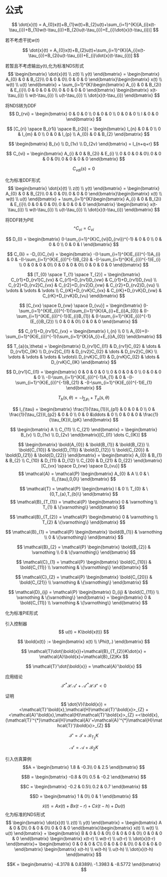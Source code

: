 # 公式

$$
\dot{x}(t) = A_{0}x(t)+B_{1}w(t)+B_{2}u(t)+\sum_{i=1}^{K}[A_{i}x(t-\tau_{i})+B_{1i}w(t-\tau_{i})+B_{2i}u(t-\tau_{i})+E_{i}\dot{x}(t-\tau_{i})]
$$

若不考虑干扰$w(t)$

$$
\dot{x}(t) = A_{0}x(t)+B_{2}u(t)+\sum_{i=1}^{K}[A_{i}x(t-\tau_{i})+B_{2i}u(t-\tau_{i})+E_{i}\dot{x}(t-\tau_{i})]
$$

若暂且不考虑输出y(t),化为标准NDS形式
$$
\begin{bmatrix}
    \dot{x}(t) \\
    z(t) \\
    y(t) 
\end{bmatrix} = \begin{bmatrix}
    A_{0} & 0 & B_{2}\\
    0 & 0 & 0\\
    0 & 0 & 0
\end{bmatrix}\begin{bmatrix}
    x(t) \\
    w(t) \\
    u(t) 
\end{bmatrix} + \sum_{i=1}^{K}\begin{bmatrix}
    A_{i} & 0 & B_{2i} & E_{i}\\
    0 & 0 & 0 & 0\\
    0 & 0 & 0 & 0
\end{bmatrix} \begin{bmatrix}
    x(t-\tau_{i}) \\
    w(t-\tau_{i}) \\
    u(t-\tau_{i}) \\
    \dot{x}(t-\tau_{i})
\end{bmatrix}
$$


将NDS转为DDF
$$
D_{rvi} = 
\begin{bmatrix}
   0 & 0 & 0 \\
   0 & 0 & 0 \\
   0 & 0 & 0 \\
   I & 0 & 0
\end{bmatrix}
$$

$$
[C_{ri} \space B_{r1i} \space B_{r2i}] = 
\begin{bmatrix}
   I_{n} & 0 & 0 \\
   0 & I_{m} & 0 \\
   0 & 0 & I_{p} \\
   A_{0} & 0 & B_{2}
\end{bmatrix}
$$

$$
\begin{bmatrix}
    B_{v} \\
    D_{1v} \\
    D_{2v} 
\end{bmatrix}
 = I_{n+q+r}
$$

$$
C_{vi} = 
\begin{bmatrix}
   A_{i} & 0 & B_{2i} & E_{i} \\
   0 & 0 & 0 & 0\\
   0 & 0 & 0 & 0\\
   0 & 0 & 0 & 0
\end{bmatrix}
$$

$$
C_{vdi}(s) = 0
$$

化为标准DDF形式
$$
\begin{bmatrix}
    \dot{x}(t) \\
    z(t) \\
    y(t) 
\end{bmatrix} = \begin{bmatrix}
    A_{0} & 0 & B_{2}\\
    0 & 0 & 0\\
    0 & 0 & 0
\end{bmatrix}\begin{bmatrix}
    x(t) \\
    w(t) \\
    u(t) 
\end{bmatrix} + \sum_{i=1}^{K}\begin{bmatrix}
    A_{i} & 0 & B_{2i} & E_{i}\\
    0 & 0 & 0 & 0\\
    0 & 0 & 0 & 0
\end{bmatrix} \begin{bmatrix}
    x(t-\tau_{i}) \\
    w(t-\tau_{i}) \\
    u(t-\tau_{i}) \\
    \dot{x}(t-\tau_{i})
\end{bmatrix}
$$




将DDF转为PIE
$$
\^{C}_{vi} = C_{vi}
$$

$$
D_{I} = 
\begin{bmatrix}
   (I-\sum_{i=1}^{K}C_{vi}D_{rvi})^{-1} & 0 & 0 \\
   0 & 0 & 0 \\
   0 & 0 & I
\end{bmatrix}
$$

$$
C_{Ii} = -D_{I}C_{vi} = 
\begin{bmatrix}
   -(I-\sum_{i=1}^{K}E_{i})^{-1}A_{i} & 0 & -(I-\sum_{i=1}^{K}E_{i})^{-1}B_{2i} & -(I-\sum_{i=1}^{K}E_{i})^{-1}E_{i} \\
   0 & 0 & 0 & 0\\
   0 & 0 & 0 & 0\\
   0 & 0 & 0 & 0
\end{bmatrix}
$$

$$
[T_{0} \space T_{1} \space T_{2}] = 
\begin{bmatrix}
   C_{r1}+D_{rv1}C_{vx} & C_{r1}+D_{rv1}D_{vw}  & C_{r1}+D_{rv1}D_{vu}  \\
   C_{r2}+D_{rv2}C_{vx} & C_{r2}+D_{rv2}D_{vw}  & C_{r2}+D_{rv2}D_{vu}  \\
   \vdots & \vdots & \vdots \\
    C_{rK}+D_{rvK}C_{vx} & C_{rK}+D_{rvK}D_{vw}  & C_{rK}+D_{rvK}D_{vu}   
\end{bmatrix}
$$

$$
[C_{vx} \space D_{vw} \space D_{vu}] = 
\begin{bmatrix}
   (I-\sum_{i=1}^{K}E_{i})^{-1}(\sum_{i=1}^{K}(A_{i}+E_{i}A_{0})  & (I-\sum_{i=1}^{K}E_{i})^{-1}(E_{i}B_{1}) & (I-\sum_{i=1}^{K}E_{i})^{-1}(E_{i}B_{2}) \\
   0 &  0 & 0\\
   0 &  0 & 0
\end{bmatrix}
$$

$$
C_{r1}+D_{rv1}C_{vx} = 
\begin{bmatrix}
   I_{n}    \\
   0        \\
   A_{0}+(I-\sum_{i=1}^{K}E_{i})^{-1}(\sum_{i=1}^{K}(A_{i}+E_{i}A_{0})
\end{bmatrix}
$$

$$
T_{a}(s,\theta) = 
\begin{bmatrix}
    D_{rv1}C_{I1} & D_{rv1}C_{I2} & \dots & D_{rv1}C_{IK}   \\
    D_{rv2}C_{I1} & D_{rv2}C_{I2} & \dots & D_{rv2}C_{IK}        \\
    \vdots & \vdots & \vdots & \vdots\\ 
    D_{rvK}C_{I1} & D_{rvK}C_{I2} & \dots & D_{rvK}C_{IK}
\end{bmatrix}
$$

$$
D_{rv1}C_{I1} = 
\begin{bmatrix}
    0 & 0 & 0 & 0   \\
    0 & 0 & 0 & 0          \\
    0 & 0 & 0 & 0  \\ 
    -(I-\sum_{i=1}^{K}E_{i})^{-1}A_{1} & 0 & -(I-\sum_{i=1}^{K}E_{i})^{-1}B_{21} & -(I-\sum_{i=1}^{K}E_{i})^{-1}E_{1}
\end{bmatrix}
$$

$$
T_{b}(s,\theta) = -I_{\sum_{i}p_{i}} + T_{a}(s,\theta)
$$


$$
I_{\tau} = 
\begin{bmatrix}
    \frac{1}{\tau_{1}}I_{p1} & 0 & 0 & 0   \\
    0 & \frac{1}{\tau_{2}}I_{p2} & 0 & 0          \\
    0 & 0 &\ddots & 0  \\ 
    0 & 0 & 0 & \frac{1}{\tau_{K}}I_{pK}
\end{bmatrix}
$$



$$
\begin{bmatrix}
    A \\
    C_{11} \\
    C_{21} 
\end{bmatrix}
 = \begin{bmatrix}
    B_{v} \\
    D_{1v} \\
    D_{2v} 
\end{bmatrix}[C_{I1} \dots C_{IK}]
$$

$$
\begin{bmatrix}
    \bold{A_{0}} & \bold{B_{1}} & \bold{B_{2}} \\
    \bold{C_{10}} & \bold{D_{11}} & \bold{D_{12}} \\
    \bold{C_{20}} & \bold{D_{21}} & \bold{D_{22}} 
\end{bmatrix} = 
\begin{bmatrix}
    A_{0} & B_{1} & B_{2} \\
    C_{10} & D_{11} & D_{12} \\
    C_{20} & D_{21} & D_{22}
\end{bmatrix}[C_{vx} \space D_{vw} \space D_{vu}]
$$
$$
\mathcal{A} = \mathcal{P} 
\begin{bmatrix}
    A_{0} & A \\
    0 & \{I_{\tau},0,0\} 
\end{bmatrix} 
$$

$$
\mathcal{T} = \mathcal{P} 
\begin{bmatrix}
    I & 0 \\
    T_{0} & \{0,T_{a},T_{b}\} 
\end{bmatrix} 
$$
$$
\mathcal{B}_{T_{1}} = \mathcal{P} 
\begin{bmatrix}
    0 & \varnothing \\
    T_{1} & \{\varnothing\} 
\end{bmatrix} 
$$

$$
\mathcal{B}_{T_{2}} = \mathcal{P} 
\begin{bmatrix}
    0 & \varnothing \\
    T_{2} & \{\varnothing\} 
\end{bmatrix} 
$$

$$
\mathcal{B}_{1} = \mathcal{P} 
\begin{bmatrix}
    \bold{B_{1}} & \varnothing \\
    0 & \{\varnothing\} 
\end{bmatrix} 
$$

$$
\mathcal{B}_{2} = \mathcal{P} 
\begin{bmatrix}
    \bold{B_{2}} & \varnothing \\
    0 & \{\varnothing\} 
\end{bmatrix} 
$$

$$
\mathcal{C}_{1} = \mathcal{P} 
\begin{bmatrix}
    \bold{C_{10}} & \bold{C_{11}} \\
    \varnothing & \{\varnothing\} 
\end{bmatrix} 
$$

$$
\mathcal{C}_{2} = \mathcal{P} 
\begin{bmatrix}
    \bold{C_{20}} & \bold{C_{21}} \\
    \varnothing & \{\varnothing\} 
\end{bmatrix} 
$$

$$
\mathcal{D}_{ij} = \mathcal{P} 
\begin{bmatrix}
    D_{ij} & \bold{C_{11}} \\
    \varnothing & \{\varnothing\} 
\end{bmatrix}  = 
\begin{bmatrix}
    0 & \bold{C_{11}} \\
    \varnothing & \{\varnothing\} 
\end{bmatrix}
$$

化为标准PIE形式



引入控制器
$$
u(t) = K\bold{x(t)}
$$

$$
\bold{x(t)} := \begin{bmatrix}
    x(t) \\
    \Phi(t,.)
\end{bmatrix}
$$ 



$$
\mathcal{T}\dot{\bold{x}}+\mathcal{B}_{T_{2}}K\dot{x} = \mathcal{A}\bold{x}+\mathcal{B}_{2}Kx
$$

$$
\mathcal{T}'\dot{\bold{x}} = \mathcal{A}'\bold{x}
$$

应用结论
$$
\mathcal{T}'^{*}\mathcal{H}\mathcal{A}'+\mathcal{A}'^{*}\mathcal{H}\mathcal{T}' \lt 0
$$

证明
$$
\dot{V}(\bold{x}) = <\mathcal{T}'\bold{x},\mathcal{H}\mathcal{T}'\bold{x}>_{Z} + <\mathcal{A}'\bold{x},\mathcal{H}\mathcal{T}'\bold{x}>_{Z} =<\bold{x},(\mathcal{T}'^{*}\mathcal{H}\mathcal{A}'+\mathcal{A}'^{*}\mathcal{H}\mathcal{T}')\bold{x}>_{Z}  
$$

$$
\mathcal{T}' = \mathcal{T}+\mathcal{B}_{T_{2}}K
$$

$$
\mathcal{A}' = \mathcal{A}+\mathcal{B}_{2}K
$$

引入仿真算例
$$A = 
\begin{bmatrix}
    1.8 & -0.3\\
    0 & 2.5
\end{bmatrix}
$$

$$B = 
\begin{bmatrix}
    -0.8 & 0\\
    0.5 & -0.2
\end{bmatrix}
$$

$$C = 
\begin{bmatrix}
    -0.2 & 0.5\\
    0.2 & 0.7
\end{bmatrix}
$$

$$D = 
\begin{bmatrix}
    1 & 0\\
    0 & 1
\end{bmatrix}
$$

$$
\dot{x}(t) = Ax(t) + Bx(t-r) + C\dot{x}(t-h)+Du(t)
$$
化为标准的NDS形式
$$
\begin{bmatrix}
    \dot{x}(t) \\
    z(t) \\
    y(t) 
\end{bmatrix} = \begin{bmatrix}
    A & 0 & D\\
    0 & 0 & 0\\
    0 & 0 & 0
\end{bmatrix}\begin{bmatrix}
    x(t) \\
    w(t) \\
    u(t) 
\end{bmatrix} + \begin{bmatrix}
    B & 0 & 0 & 0\\
    0 & 0 & 0 & 0\\
    0 & 0 & 0 & 0
\end{bmatrix} \begin{bmatrix}
    x(t-r) \\
    w(t-r) \\
    u(t-r) \\
    \dot{x}(t-r)
\end{bmatrix}+ \begin{bmatrix}
    0 & 0 & 0 & C\\
    0 & 0 & 0 & 0\\
    0 & 0 & 0 & 0
\end{bmatrix} \begin{bmatrix}
    x(t-h) \\
    w(t-h) \\
    u(t-h) \\
    \dot{x}(t-h)
\end{bmatrix}
$$


$$K = 
\begin{bmatrix}
    -4.3178 & 0.8389\\
    -1.3983 & -8.5772
\end{bmatrix}
$$



